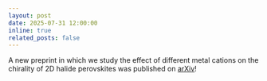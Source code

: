 ```yaml
---
layout: post
date: 2025-07-31 12:00:00
inline: true
related_posts: false
---
```


A new preprint in which we study the effect of different metal cations on the chirality of 2D halide perovskites was published on <a href='https://arxiv.org/abs/2508.00158'>arXiv</a>!
